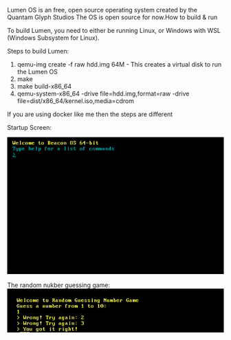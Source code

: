 Lumen OS is an free, open source operating system created by the Quantam Glyph Studios The OS is open source for now.How to build & run

To build Lumen, you need to either be running Linux, or Windows with WSL (Windows Subsystem for Linux).

Steps to build Lumen:
  1. qemu-img create -f raw hdd.img 64M - This creates a virtual disk to run the Lumen OS
  2. make
  3. make build-x86_64
  4. qemu-system-x86_64 -drive file=hdd.img,format=raw -drive file=dist/x86_64/kernel.iso,media=cdrom

If you are using docker like me then the steps are different

Startup Screen:

![After Booting Screen](images/boot.png)


The random nukber guessing game:
![Games Screen](images/game.png)